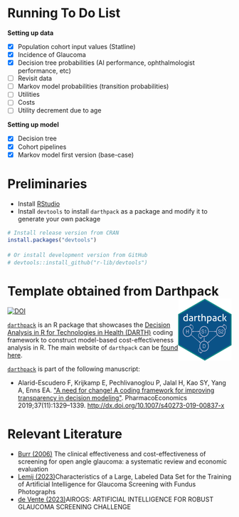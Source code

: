 Running To Do List
=============
**Setting up data**
- [x] Population cohort input values (Statline)
- [X] Incidence of Glaucoma
- [X] Decision tree probabilities (AI performance, ophthalmologist performance, etc)
- [ ] Revisit data
- [ ] Markov model probabilities (transition probabilities)
- [ ] Utilities
- [ ] Costs
- [ ] Utility decrement due to age

**Setting up model**
- [X] Decision tree
- [X] Cohort pipelines
- [X] Markov model first version (base-case)

Preliminaries
=============

-   Install [RStudio](https://www.rstudio.com/products/rstudio/download/)
-   Install `devtools` to install `darthpack` as a package and modify it to generate your own package

``` r
# Install release version from CRAN
install.packages("devtools")

# Or install development version from GitHub
# devtools::install_github("r-lib/devtools")
```

Template obtained from Darthpack <img src='man/figures/logo.png' align="right" height="139" />
=======================================================================
[![DOI](https://zenodo.org/badge/197059951.svg)](https://zenodo.org/badge/latestdoi/197059951)

<!-- <img src="docs/figs/under_const.jpeg" align="center" alt="" width="360" /> -->
[`darthpack`](https://github.com/DARTH-git/darthpack) is an R package that showcases the [Decision Analysis in R for Technologies in Health (DARTH)](https://darthworkgroup.com) coding framework to construct model-based cost-effectiveness analysis in R. The main website of `darthpack` can be [found here](https://darth-git.github.io/darthpack/).

[`darthpack`](https://github.com/DARTH-git/darthpack) is part of the following manuscript:

-   Alarid-Escudero F, Krijkamp E, Pechlivanoglou P, Jalal H, Kao SY, Yang A, Enns EA. ["A need for change! A coding framework for improving transparency in decision modeling"](https://link.springer.com/article/10.1007%2Fs40273-019-00837-x). PharmacoEconomics 2019;37(11):1329–1339. <http://dx.doi.org/10.1007/s40273-019-00837-x>

Relevant Literature
=============
- [Burr (2006)](https://researchonline.lshtm.ac.uk/id/eprint/8383/) The clinical effectiveness and cost-effectiveness of screening for open angle glaucoma: a systematic review and economic evaluation
- [Lemij (2023)](https://www.ophthalmologyscience.org/article/S2666-9145(23)00032-5/fulltext)Characteristics of a Large, Labeled Data Set for the Training of Artificial Intelligence for Glaucoma Screening with Fundus Photographs
- [de Vente (2023)](https://arxiv.org/pdf/2302.01738.pdf)AIROGS: ARTIFICIAL INTELLIGENCE FOR ROBUST GLAUCOMA SCREENING CHALLENGE
